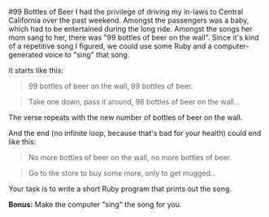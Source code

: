 #99 Bottles of Beer
I had the privilege of driving my in-laws to Central California over the past weekend. Amongst the passengers was a baby, which had to be entertained during the long ride. Amongst the songs her mom sang to her, there was "99 bottles of beer on the wall". Since it's kind of a repetitive song I figured, we could use some Ruby and a computer-generated voice to "sing" that song.

It starts like this:
> 99 bottles of beer on the wall, 99 bottles of beer.
 
> Take one down, pass it around, 98 bottles of beer on the wall...

The verse repeats with the new number of bottles of beer on the wall.

And the end (no infinite loop, because that's bad for your health) could end like this:
> No more bottles of beer on the wall, no more bottles of beer.

> Go to the store to buy some more, only to get mugged...


Your task is to write a short Ruby program that prints out the song.

**Bonus:** Make the computer "sing" the song for you.